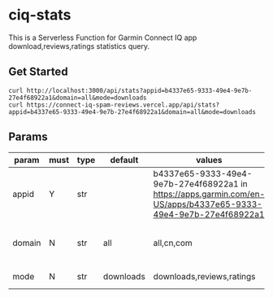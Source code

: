 # ciq-stats

This is a Serverless Function for Garmin Connect IQ app download,reviews,ratings statistics query.

## Get Started

```
curl http://localhost:3000/api/stats?appid=b4337e65-9333-49e4-9e7b-27e4f68922a1&domain=all&mode=downloads
curl https://connect-iq-spam-reviews.vercel.app/api/stats?appid=b4337e65-9333-49e4-9e7b-27e4f68922a1&domain=all&mode=downloads
```

## Params

| param  | must | type | default   | values                                                                                                          | note                                                                           |
| ------ | ---- | ---- | --------- | --------------------------------------------------------------------------------------------------------------- | ------------------------------------------------------------------------------ |
| appid  | Y    | str  |           | b4337e65-9333-49e4-9e7b-27e4f68922a1 in https://apps.garmin.com/en-US/apps/b4337e65-9333-49e4-9e7b-27e4f68922a1 | The last part of the app url                                                   |
| domain | N    | str  | all       | all,cn,com                                                                                                      | The top doamin of app, Rest of the world(com), China mainland(cn), All(com+cn) |
| mode   | N    | str  | downloads | downloads,reviews,ratings                                                                                       | The data you wanna fetch, downloads,reviews,ratings                            |
